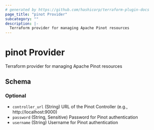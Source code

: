 ```yaml
---
# generated by https://github.com/hashicorp/terraform-plugin-docs
page_title: "pinot Provider"
subcategory: ""
description: |-
  Terraform provider for managing Apache Pinot resources
---
```


# pinot Provider

Terraform provider for managing Apache Pinot resources



<!-- schema generated by tfplugindocs -->
## Schema

### Optional

- `controller_url` (String) URL of the Pinot Controller (e.g., http://localhost:9000)
- `password` (String, Sensitive) Password for Pinot authentication
- `username` (String) Username for Pinot authentication
